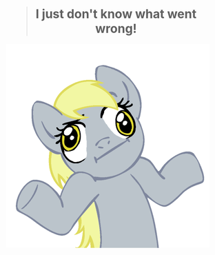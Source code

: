 <center>
	<figure class="quote">
		<blockquote>
			<h1>I just don't know what went wrong!</h1>
		</blockquote>
	</figure>
	<img alt="404" src="res/404d_it.png" title="I just don't know what went wrong!">
</center>
